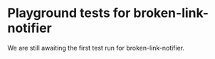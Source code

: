 # Playground tests for broken-link-notifier
We are still awaiting the first test run for broken-link-notifier.
